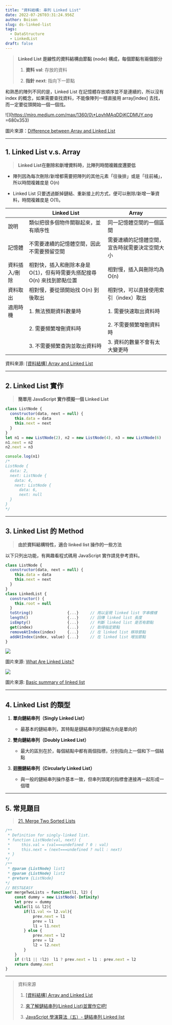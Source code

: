 ```yaml
---
title: "資料結構: 串列 Linked List"
date: 2022-07-26T03:31:24.956Z
author: Boison
slug: ds-linked-list
tags:
  - DataStructure
  - LinkedList
draft: false
---
```

> **Linked List 是線性的資料結構由節點 (node) 構成，每個節點有兩個部分** 
>
> 1. **資料 val**: 存放的資料
>
> 2. **指針 next**:  指向下一節點

和熟悉的陣列不同的是，Linked List 在記憶體存放順序並不是連續的，所以沒有 index 的概念，如果需要查找資料，不能像陣列一樣直接用 array\[index\] 去找，而一定要從頭開始一個一個找。

![](https://miro.medium.com/max/1360/0\*LpvhMAqDDjKCDMUY.png =680x353)

圖片來源：[Difference between Array and Linked List](https://www.studytonight.com/data-structures/linked-list-vs-array)

---

## 1. **Linked List v.s. Array**

> **Linked List在刪除和新增資料時，比陣列時間複雜度還要低**

* 陣列因為每次刪除/新增都需要把陣列的其他元素「往後排」或是「往前補」，所以時間複雜度是 O(n) 

* Linked List 只要透過斷掉鏈結、重新接上的方式，便可以刪除/新增一筆資料，時間複雜度是 O(1)。

|  | **Linked List** | **Array** | 
|---|---|---|
| 說明 | 類似把很多個物件關聯起來，並有順序性 | 同一記憶體空間的一個區間 | 
| 記憶體 | 不需要連續的記憶體空間，因此不需要預留空間 | 需要連續的記憶體空間，宣告時就需要決定空間大小 | 
| 資料插入/刪除 | 相對快，插入和刪除本身是 O(1)，但有時需要先搭配搜尋 O(n) 來找到節點位置 | 相對慢，插入與刪除均為 O(n) | 
| 資料取出 | 相對慢，要從頭開始找 O(n) 到後取出 | 相對快，可以直接使用索引（index）取出 | 
| 適用時機 | 1. 無法預期資料數量時 | 1. 需要快速取出資料時 | 
|  | 2. 需要頻繁增刪資料時 | 2. 不需要頻繁增刪資料時 | 
|  | 3. 不需要頻繁查詢並取出資料時 | 3. 資料的數量不會有太大變更時 | 

資料來源: [\[資料結構\] Array and Linked List](https://pjchender.dev/dsa/dsa-array-linked-list/)

---

## 2. Linked List 實作

> **簡單用 JavaScript 實作模擬一個 Linked List**

```javascript
class ListNode {
  constructor(data, next = null) {
    this.data = data
    this.next = next
  }
}
let n1 = new ListNode(2), n2 = new ListNode(4), n3 = new ListNode(6)
n1.next = n2
n2.next = n3

console.log(n1)
/*
ListNode {
  data: 2,
  next: ListNode {
    data: 4,
    next: ListNode {
      data: 6,
      next: null 
  } 
} 
*/
```

---

## 3. Linked List 的 Method

> **由於資料結構特性，適合 linked list 操作的一些方法**

以下只列出功能，有興趣看程式碼用 JavaScript 實作請見參考資料。

```javascript
class ListNode {
  constructor(data, next = null) {
    this.data = data
    this.next = next
  }
}
class LinkedList {
  constructor() {
    this.root = null
  }
  toString()               {...}     // 用以呈現 linked list 字串模樣
  length()                 {...}     // 回傳 linked list 長度
  isEmpty()                {...}     // 判斷 linked list 是否有節點
  get(index)               {...}     // 取得指定節點
  removeAtIndex(index)     {...}     // 在 linked list 移除節點
  addAtIndex(index, value) {...}     // 在 linked list 增加節點
}
```

![](https://miro.medium.com/max/1400/1\*v9uMEKfoRPHe1KUlLRH0RA.gif)

圖片來源: [What Are Linked Lists?](https://medium.com/@avinash.sarguru/what-are-linked-lists-ccdc19694b69)

![](https://imgs.developpaper.com/imgs/3314328623-7162b0384de0ae0f_articlex.gif)

圖片來源: [Basic summary of linked list](https://developpaper.com/basic-summary-of-linked-list/)

---

## 4. Linked List 的類型

1. **單向鏈結串列（Singly Linked List）**

   * 最基本的鏈結串列，其特點是鏈結串列的鏈結方向是單向的

2. **雙向鏈結串列（Doubly Linked List）**

   * 最大的區別在於，每個結點中都有兩個指標，分別指向上一個和下一個結點

3. **迴圈鏈結串列（Circularly Linked List）**

   * 與一般的鏈結串列操作基本一致，但串列頭尾的指標會連接再一起形成一個環

---

## 5. 常見題目

> [21. Merge Two Sorted Lists](https://leetcode.com/problems/merge-two-sorted-lists/)

```javascript
/**
 * Definition for singly-linked list.
 * function ListNode(val, next) {
 *     this.val = (val===undefined ? 0 : val)
 *     this.next = (next===undefined ? null : next)
 * }
*/
/**
 * @param {ListNode} list1
 * @param {ListNode} list2
 * @return {ListNode}
*/
// BEST&EASY
var mergeTwoLists = function(l1, l2) {
    const dummy = new ListNode(-Infinity)
    let prev = dummy
    while(l1 && l2){
        if(l1.val <= l2.val){
            prev.next = l1
            prev = l1
            l1 = l1.next
        } else {
            prev.next = l2
            prev = l2
            l2 = l2.next
        }
    }
    if (!l1 || !l2)  l1 ? prev.next = l1 : prev.next = l2
    return dummy.next
}
```

---

> 資料來源
>
> 1. [\[資料結構\] Array and Linked List](https://pjchender.dev/dsa/dsa-array-linked-list/)
>
> 2. [來了解鏈結串列(Linked List)並實作它吧!](https://ithelp.ithome.com.tw/articles/10217020?sc\=rss.iron)
>
> 3. [JavaScript 學演算法（五）- 鏈結串列 Linked list](https://chupai.github.io/posts/200427_ds_linkedlist/)
